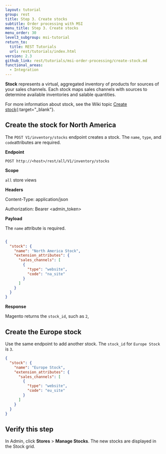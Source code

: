 ```yaml
---
layout: tutorial
group: rest
title: Step 3. Create stocks
subtitle: Order processing with MSI
menu_title: Step 3. Create stocks
menu_order: 30
level3_subgroup: msi-tutorial
return_to:
  title: REST Tutorials
  url: rest/tutorials/index.html
version: 2.3
github_link: rest/tutorials/msi-order-processing/create-stock.md
functional_areas:
  - Integration
---
```


**Stock** represents a virtual, aggregated inventory of products for sources of your sales channels. Each stock maps sales channels with sources to determine available inventories and salable quantities.

For more information about stock, see the Wiki topic [Create stock](https://github.com/magento-engcom/msi/wiki/Create-Stock){:target="_blank"}.


## Create the stock for North America

The `POST V1/inventory/stocks` endpoint creates a stock. The `name`, `type`, and `code`attributes are required.

**Endpoint**

`POST http://<host>/rest/all/V1/inventory/stocks`

**Scope**

`all` store views

**Headers**

Content-Type: application/json

Authorization: Bearer <admin_token>

**Payload**

The `name` attribute is required.

``` json

{
  "stock": {
    "name": "North America Stock",
    "extension_attributes": {
      "sales_channels": [
        {
          "type": "website",
          "code": "na_site"
        }
      ]
    }
  }
}
```

**Response**

Magento returns the `stock_id`, such as `2`,


## Create the Europe stock

Use the same endpoint to add another stock. The `stock_id` for `Europe Stock` is `3`.

``` json
{
  "stock": {
    "name": "Europe Stock",
    "extension_attributes": {
      "sales_channels": [
        {
          "type": "website",
          "code": "eu_site"
        }
      ]
    }
  }
}
```

## Verify this step

In Admin, click **Stores** > **Manage Stocks**.  The new stocks are displayed in the Stock grid.
